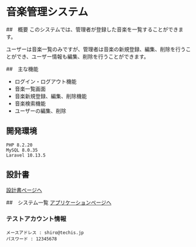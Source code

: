 # 音楽管理システム

##　概要
このシステムでは、管理者が登録した音楽を一覧することができます。

ユーザーは音楽一覧のみですが、管理者は音楽の新規登録、編集、削除を行うことができ、ユーザー情報も編集、削除を行うことができます。

##　主な機能
- ログイン・ログアウト機能
- 音楽一覧画面
- 音楽新規登録、編集、削除機能
- 音楽検索機能
- ユーザーの編集、削除

## 開発環境
```
PHP 8.2.20
MySQL 8.0.35
Laravel 10.13.5
```

## 設計書
[設計書ページへ](https://drive.google.com/drive/folders/1x-vmzV7JPhfVFK_yFikKnWDsN1a9s2IX?usp=drive_link)

##　システム一覧
[アプリケーションページへ](https://jp-techis-sakuto1711-38fefa068faa.herokuapp.com/l)

### テストアカウント情報
```
メースアドレス : shiro@techis.jp
パスワード : 12345678
```